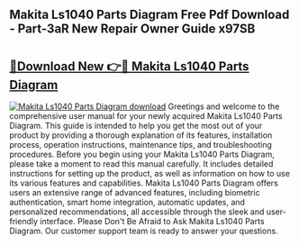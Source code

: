 ## Makita Ls1040 Parts Diagram Free Pdf Download - Part-3aR New Repair Owner Guide x97SB

# <h2><a href="http://dfmo7k.blite.top/?on=Makita+Ls1040+Parts+Diagram">🔗Download New 👉🔴 Makita Ls1040 Parts Diagram</a></h2>

[![Makita Ls1040 Parts Diagram download](https://i.imgur.com/lujVjoI.png)](http://dfmo7k.blite.top/?on=Makita+Ls1040+Parts+Diagram)
Greetings and welcome to the comprehensive user manual for your newly acquired Makita Ls1040 Parts Diagram. This guide is intended to help you get the most out of your product by providing a thorough explanation of its features, installation process, operation instructions, maintenance tips, and troubleshooting procedures. Before you begin using your Makita Ls1040 Parts Diagram, please take a moment to read this manual carefully. It includes detailed instructions for setting up the product, as well as information on how to use its various features and capabilities. Makita Ls1040 Parts Diagram offers users an extensive range of advanced features, including biometric authentication, smart home integration, automatic updates, and personalized recommendations, all accessible through the sleek and user-friendly interface. Please Don't Be Afraid to Ask Makita Ls1040 Parts Diagram. Our customer support team is ready to answer your questions.
